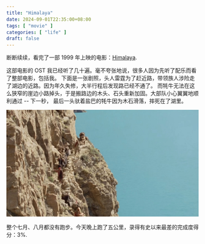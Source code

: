 ```yaml
---
title: "Himalaya"
date: 2024-09-01T22:35:00+08:00
tags: [ "movie" ]
categories: [ "life" ]
draft: false
---
```


断断续续，看完了一部 1999 年上映的电影：[Himalaya](https://movie.douban.com/subject/1303017/).

这部电影的 OST 我已经听了几十遍。毫不夸张地说，很多人因为先听了配乐而看了整部电影，包括我。
下面是一张剧照，头人雷霆为了赶近路，带领族人涉险走了湖边的近路。因为年久失修，大半行程后发现路已经不通了。
而牦牛无法在这么狭窄的崖边小路掉头，于是搬路边的木头、石头重新加固。大部队小心翼翼地顺利通过 -- 下一秒，
最后一头驮着盐巴的牦牛因为木石滑落，摔死在了湖里。

![still](/media/IMG_3712.jpg)

整个七月、八月都没有跑步。今天晚上跑了五公里，录得有史以来最差的完成度得分：3%.